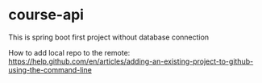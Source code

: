 # course-api
This is spring boot first project without database connection

How to add local repo to the remote:
https://help.github.com/en/articles/adding-an-existing-project-to-github-using-the-command-line

